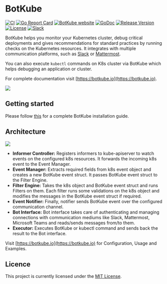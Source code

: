 # BotKube

[![CI](https://github.com/kubeshop/botkube/workflows/CI/badge.svg?branch=main)](https://github.com/kubeshop/botkube/actions?query=workflow%3ACI+branch%3Amain)
[![Go Report Card](https://goreportcard.com/badge/github.com/kubeshop/botkube)](https://goreportcard.com/report/github.com/kubeshop/botkube)
[![BotKube website](https://img.shields.io/badge/docs-botkube.io-blue.svg)](https://botkube.io)
[![GoDoc](https://godoc.org/github.com/kubeshop/botkube?status.svg)](https://godoc.org/github.com/kubeshop/botkube)
[![Release Version](https://img.shields.io/github/v/release/kubeshop/botkube?label=Botkube)](https://github.com/kubeshop/botkube/releases/latest)
[![License](https://img.shields.io/github/license/kubeshop/botkube?color=light%20green&logo=github)](https://github.com/kubeshop/botkube/blob/main/LICENSE)
[![Slack](https://badgen.net/badge/slack/BotKube?icon=slack)](http://join.botkube.io/)

BotKube helps you monitor your Kubernetes cluster, debug critical deployments and gives recommendations for standard practices by running checks on the Kubernetes resources. It integrates with multiple communication platforms, such as [Slack](https://slack.com) or [Mattermost](https://mattermost.com).

You can also execute `kubectl` commands on K8s cluster via BotKube which helps debugging an application or cluster.

For complete documentation visit [https://botkube.io](https://botkube.io).

![](botkube-title.jpg)

## Getting started

Please follow [this](https://botkube.io/installation/) for a complete BotKube installation guide.

## Architecture
![](/botkube_arch.jpg)
- **Informer Controller:** Registers informers to kube-apiserver to watch events on the configured k8s resources. It forwards the incoming k8s event to the Event Manager.
- **Event Manager:** Extracts required fields from k8s event object and creates a new BotKube event struct. It passes BotKube event struct to the Filter Engine.
- **Filter Engine:** Takes the k8s object and BotKube event struct and runs Filters on them. Each filter runs some validations on the k8s object and modifies the messages in the BotKube event struct if required.
- **Event Notifier:** Finally, notifier sends BotKube event over the configured communication channel.
- **Bot Interface:** Bot interface takes care of authenticating and managing connections with communication mediums like Slack, Mattermost, Microsoft Teams and reads/sends messages from/to them.
- **Executor:** Executes BotKube or kubectl command and sends back the result to the Bot interface.

Visit [https://botkube.io](https://botkube.io) for Configuration, Usage and Examples.

## Licence

This project is currently licensed under the [MIT License](https://github.com/kubeshop/botkube/blob/main/LICENSE).
